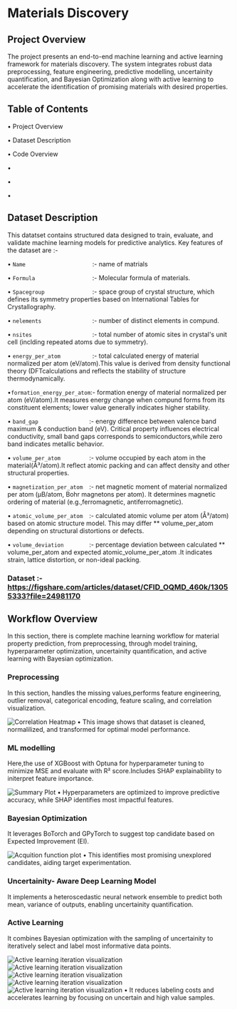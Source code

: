 # Materials Discovery


## Project Overview

The project presents an end-to-end machine learning and active learning framework for materials discovery. The system integrates robust data preprocessing, feature engineering, predictive modelling, uncertainity quantification, and Bayesian Optimization along with active learning to accelerate the identification of promising materials with desired properties.


## Table of Contents

• Project Overview

• Dataset Description

• Code Overview

•

•

•


## Dataset Description

This datatset contains structured data designed to train, evaluate, and validate machine learning models for predictive analytics. Key features of the dataset are :-

• ``Name                     ``:- name of matrials

• ``Formula                  ``:- Molecular formula of materials.

• ``Spacegroup               ``:- space group of crystal structure, which defines its symmetry                                      properties based on International Tables for Crystallography.

• ``nelements                ``:- number of distinct elements in compund.

• ``nsites                   ``:- total  number of atomic sites in crystal's unit cell (inclding                                    repeated atoms due to symmetry).

• ``energy_per_atom          ``:- total calculated energy of material normalized per atom 
                                  (eV/atom).This value is derived from density functional theory                                   (DFTcalculations and reflects the stability of structure                                         thermodynamically.

•``formation_energy_per_atom``:- formation energy of material normalized per atom (eV/atom).It
                                  measures energy change when compund forms from its constituent
                                  elements; lower value generally indicates higher stability.

• ``band_gap                ``:- energy difference between valence band maximum & conduction band
                                (eV). Critical property influences electrical conductivity, small
                                band gaps corresponds to semiconductors,while zero band indicates
                                metallic behavior.

• ``volume_per_atom         ``:- volume occupied by each atom in the material(Å³/atom).It reflect
                                  atomic packing and can affect density and other structural
                                  properties.

• ``magnetization_per_atom  ``:- net magnetic moment of material normalized per atom (μB/atom,                                     Bohr magnetons per atom). It determines magnetic ordering of 
                                   material (e.g.,ferromagnetic, antiferromagnetic).

• ``atomic_volume_per_atom  ``:- calculated atomic volume per atom (Å³/atom) based on atomic                                       structure model. This may differ ** volume_per_atom depending
                                  on structural distortions or defects.

• ``volume_deviation        ``:- percentage deviation between calculated ** volume_per_atom and                                    expected atomic_volume_per_atom .It indicates strain, lattice                                    distortion, or non-ideal packing.

### Dataset    :- https://figshare.com/articles/dataset/CFID_OQMD_460k/13055333?file=24981170


## Workflow Overview

In this section, there is complete machine learning workflow for material property prediction, from preprocessing, through model training, hyperparameter optimization, uncertainity quantification, and active learning with Bayesian optimization.


### Preprocessing

In this section, handles the missing values,performs feature engineering, outlier removal, categorical encoding, feature scaling, and correlation visualization.

![Correlation Heatmap](https://github.com/Sakura-hack01/Materials-Discovery/blob/66384592f8eed44dd635881d2dfa187e6e3ca2a6/Preprocessed%20Dataset/output.png)
• This image shows that dataset is cleaned, normalilized, and transformed for optimal model performance.

### ML modelling

Here,the use of XGBoost with Optuna for hyperparameter tuning to minimize MSE and evaluate with R² score.Includes SHAP explainability to initerpret feature importance.

![Summary Plot](https://github.com/Sakura-hack01/Materials-Discovery/blob/22a901ebb80f99e04369938882e84c25c7bf57b5/ML%20modelling/output.png)
• Hyperparameters are optimized to improve predictive accuracy, while SHAP identifies most impactful features.

### Bayesian Optimization

It leverages BoTorch and GPyTorch to suggest top candidate based on Expected Improvement (EI).

![Acquition function plot](https://github.com/Sakura-hack01/Materials-Discovery/blob/22a901ebb80f99e04369938882e84c25c7bf57b5/Bayesian%20Optimization/output.png)
• This identifies most promising unexplored candidates, aiding target experimentation.

### Uncertainity- Aware Deep Learning Model

It implements a heteroscedastic neural network ensemble to predict both mean, variance of outputs, enabling uncertainity quantification.

### Active Learning

It combines Bayesian optimization with the sampling of uncertainity to iteratively select and label most informative data points.

![Active learning iteration visualization](https://github.com/Sakura-hack01/Materials-Discovery/blob/22a901ebb80f99e04369938882e84c25c7bf57b5/Active%20Learning/output1.png)
![Active learning iteration visualization](https://github.com/Sakura-hack01/Materials-Discovery/blob/22a901ebb80f99e04369938882e84c25c7bf57b5/Active%20Learning/output2.png)
![Active learning iteration visualization](https://github.com/Sakura-hack01/Materials-Discovery/blob/22a901ebb80f99e04369938882e84c25c7bf57b5/Active%20Learning/output3.png)
![Active learning iteration visualization](https://github.com/Sakura-hack01/Materials-Discovery/blob/22a901ebb80f99e04369938882e84c25c7bf57b5/Active%20Learning/output4.png)
![Active learning iteration visualization](https://github.com/Sakura-hack01/Materials-Discovery/blob/22a901ebb80f99e04369938882e84c25c7bf57b5/Active%20Learning/output5.png)
• It reduces labeling costs and accelerates learning by focusing on uncertain and high value samples.
